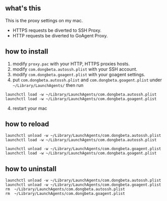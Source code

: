 ## what's this
This is the proxy settings on my mac.

* HTTPS requests be diverted to SSH Proxy.
* HTTP requests be diverted to GoAgent Proxy.

## how to install
1. modify `proxy.pac` with your HTTP, HTTPS proxies hosts.
2. modify `com.dongbeta.autossh.plist` with your SSH account.
2. modify `com.dongbeta.goagent.plist` with your goagent settings.
3. put `com.dongbeta.autossh.plist` and `com.dongbeta.goagent.plist` under `~/Library/LaunchAgents/` then run 

```shell
launchctl load -w ~/Library/LaunchAgents/com.dongbeta.autossh.plist
launchctl load -w ~/Library/LaunchAgents/com.dongbeta.goagent.plist
```
4. restart your mac

## how to reload
```shell
launchctl unload -w ~/Library/LaunchAgents/com.dongbeta.autossh.plist
launchctl load -w ~/Library/LaunchAgents/com.dongbeta.autossh.plist

launchctl unload -w ~/Library/LaunchAgents/com.dongbeta.goagent.plist
launchctl load -w ~/Library/LaunchAgents/com.dongbeta.goagent.plist
```

## how to uninstall
```shell
launchctl unload -w ~/Library/LaunchAgents/com.dongbeta.autossh.plist
launchctl unload -w ~/Library/LaunchAgents/com.dongbeta.goagent.plist
rm  ~/Library/LaunchAgents/com.dongbeta.autossh.plist
rm  ~/Library/LaunchAgents/com.dongbeta.goagent.plist
```
